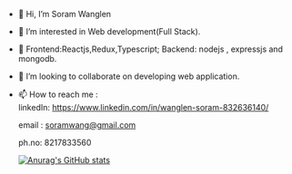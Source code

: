 - 👋 Hi, I’m Soram Wanglen
- 👀 I’m interested in Web development(Full Stack).
- 🌱 Frontend:Reactjs,Redux,Typescript; Backend: nodejs , expressjs and mongodb.
- 💞️ I’m looking to collaborate on developing web application.
- 📫 How to reach me :  
  linkedIn: https://www.linkedin.com/in/wanglen-soram-832636140/
  
  email : soramwang@gmail.com 
    
  ph.no: 8217833560

  [![Anurag's GitHub stats](https://github-readme-stats.vercel.app/api?username=soram123)](https://github.com/anuraghazra/github-readme-stats)
  
   


